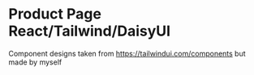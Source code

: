 # Product Page React/Tailwind/DaisyUI

Component designs taken from https://tailwindui.com/components but made by myself
